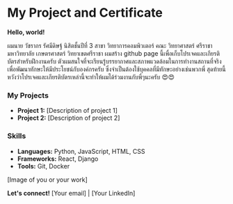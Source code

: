 # My Project and Certificate
**Hello, world!**

 ผมนาย วัชรากร รัศมีดิษฐ์ นิสิตชั้นปีที่ 3 สาขา วิทยาการคอมพิวเตอร์ คณะ วิทยาศาสตร์ ศรีราชา มหาวิทยาลัย เกษตรศาสตร์ วิทยาเขตศรีราชา
ผมสร้าง github page นี้เพื่อเก็บโปรเจคและเกียรติบัตรสำหรับฝึกงานครับ ตัวผมสนใจที่จะเรียนรู้บรรยากาศและสภาพแวดล้อมในการทำงานสถานที่จริงเพื่อพัฒนาทักษะให้มีประโยชน์กับองค์กรครับ
ซึ่งจำเป็นต้องใช้บุคคลที่มีทักษะอย่างเช่นพวกพี่ สุดท้ายนี้หวังว่าโปรเจคและเกียรติบัตรเหล่านี้จะทำให้ผมได้ร่วมงานกับพี่ๆนะครับ :heart_eyes::heart_eyes:

### My Projects

* **Project 1:** [Description of project 1]
* **Project 2:** [Description of project 2]

### Skills

* **Languages:** Python, JavaScript, HTML, CSS
* **Frameworks:** React, Django
* **Tools:** Git, Docker

[Image of you or your work]

**Let's connect!**
[Your email] | [Your LinkedIn]
